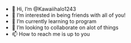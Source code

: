 - 👋 Hi, I’m @Kawaiihalo1243
- 👀 I’m interested in being friends with all of you!
- 🌱 I’m currently learning to program 
- 💞️ I’m looking to collaborate on alot of things
- 📫 How to reach me is up to you

<!---
Kawaiihalo1243/Kawaiihalo1243 is a ✨ special ✨ repository because its `README.md` (this file) appears on your GitHub profile.
You can click the Preview link to take a look at your changes.
--->
